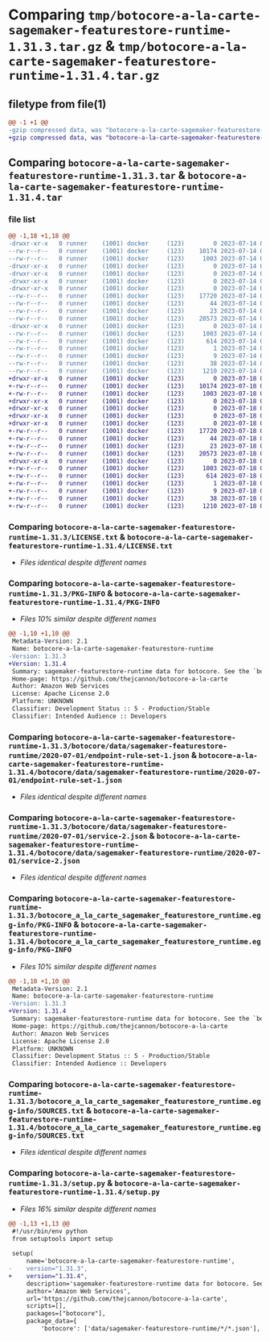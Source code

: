 # Comparing `tmp/botocore-a-la-carte-sagemaker-featurestore-runtime-1.31.3.tar.gz` & `tmp/botocore-a-la-carte-sagemaker-featurestore-runtime-1.31.4.tar.gz`

## filetype from file(1)

```diff
@@ -1 +1 @@
-gzip compressed data, was "botocore-a-la-carte-sagemaker-featurestore-runtime-1.31.3.tar", last modified: Fri Jul 14 01:46:41 2023, max compression
+gzip compressed data, was "botocore-a-la-carte-sagemaker-featurestore-runtime-1.31.4.tar", last modified: Tue Jul 18 01:55:36 2023, max compression
```

## Comparing `botocore-a-la-carte-sagemaker-featurestore-runtime-1.31.3.tar` & `botocore-a-la-carte-sagemaker-featurestore-runtime-1.31.4.tar`

### file list

```diff
@@ -1,18 +1,18 @@
-drwxr-xr-x   0 runner    (1001) docker     (123)        0 2023-07-14 01:46:41.490987 botocore-a-la-carte-sagemaker-featurestore-runtime-1.31.3/
--rw-r--r--   0 runner    (1001) docker     (123)    10174 2023-07-14 01:46:41.000000 botocore-a-la-carte-sagemaker-featurestore-runtime-1.31.3/LICENSE.txt
--rw-r--r--   0 runner    (1001) docker     (123)     1003 2023-07-14 01:46:41.490987 botocore-a-la-carte-sagemaker-featurestore-runtime-1.31.3/PKG-INFO
-drwxr-xr-x   0 runner    (1001) docker     (123)        0 2023-07-14 01:46:41.486987 botocore-a-la-carte-sagemaker-featurestore-runtime-1.31.3/botocore/
-drwxr-xr-x   0 runner    (1001) docker     (123)        0 2023-07-14 01:46:41.486987 botocore-a-la-carte-sagemaker-featurestore-runtime-1.31.3/botocore/data/
-drwxr-xr-x   0 runner    (1001) docker     (123)        0 2023-07-14 01:46:41.486987 botocore-a-la-carte-sagemaker-featurestore-runtime-1.31.3/botocore/data/sagemaker-featurestore-runtime/
-drwxr-xr-x   0 runner    (1001) docker     (123)        0 2023-07-14 01:46:41.486987 botocore-a-la-carte-sagemaker-featurestore-runtime-1.31.3/botocore/data/sagemaker-featurestore-runtime/2020-07-01/
--rw-r--r--   0 runner    (1001) docker     (123)    17720 2023-07-14 01:45:45.000000 botocore-a-la-carte-sagemaker-featurestore-runtime-1.31.3/botocore/data/sagemaker-featurestore-runtime/2020-07-01/endpoint-rule-set-1.json
--rw-r--r--   0 runner    (1001) docker     (123)       44 2023-07-14 01:45:45.000000 botocore-a-la-carte-sagemaker-featurestore-runtime-1.31.3/botocore/data/sagemaker-featurestore-runtime/2020-07-01/examples-1.json
--rw-r--r--   0 runner    (1001) docker     (123)       23 2023-07-14 01:45:45.000000 botocore-a-la-carte-sagemaker-featurestore-runtime-1.31.3/botocore/data/sagemaker-featurestore-runtime/2020-07-01/paginators-1.json
--rw-r--r--   0 runner    (1001) docker     (123)    20573 2023-07-14 01:45:45.000000 botocore-a-la-carte-sagemaker-featurestore-runtime-1.31.3/botocore/data/sagemaker-featurestore-runtime/2020-07-01/service-2.json
-drwxr-xr-x   0 runner    (1001) docker     (123)        0 2023-07-14 01:46:41.486987 botocore-a-la-carte-sagemaker-featurestore-runtime-1.31.3/botocore_a_la_carte_sagemaker_featurestore_runtime.egg-info/
--rw-r--r--   0 runner    (1001) docker     (123)     1003 2023-07-14 01:46:41.000000 botocore-a-la-carte-sagemaker-featurestore-runtime-1.31.3/botocore_a_la_carte_sagemaker_featurestore_runtime.egg-info/PKG-INFO
--rw-r--r--   0 runner    (1001) docker     (123)      614 2023-07-14 01:46:41.000000 botocore-a-la-carte-sagemaker-featurestore-runtime-1.31.3/botocore_a_la_carte_sagemaker_featurestore_runtime.egg-info/SOURCES.txt
--rw-r--r--   0 runner    (1001) docker     (123)        1 2023-07-14 01:46:41.000000 botocore-a-la-carte-sagemaker-featurestore-runtime-1.31.3/botocore_a_la_carte_sagemaker_featurestore_runtime.egg-info/dependency_links.txt
--rw-r--r--   0 runner    (1001) docker     (123)        9 2023-07-14 01:46:41.000000 botocore-a-la-carte-sagemaker-featurestore-runtime-1.31.3/botocore_a_la_carte_sagemaker_featurestore_runtime.egg-info/top_level.txt
--rw-r--r--   0 runner    (1001) docker     (123)       38 2023-07-14 01:46:41.490987 botocore-a-la-carte-sagemaker-featurestore-runtime-1.31.3/setup.cfg
--rw-r--r--   0 runner    (1001) docker     (123)     1210 2023-07-14 01:46:41.000000 botocore-a-la-carte-sagemaker-featurestore-runtime-1.31.3/setup.py
+drwxr-xr-x   0 runner    (1001) docker     (123)        0 2023-07-18 01:55:36.340332 botocore-a-la-carte-sagemaker-featurestore-runtime-1.31.4/
+-rw-r--r--   0 runner    (1001) docker     (123)    10174 2023-07-18 01:55:36.000000 botocore-a-la-carte-sagemaker-featurestore-runtime-1.31.4/LICENSE.txt
+-rw-r--r--   0 runner    (1001) docker     (123)     1003 2023-07-18 01:55:36.340332 botocore-a-la-carte-sagemaker-featurestore-runtime-1.31.4/PKG-INFO
+drwxr-xr-x   0 runner    (1001) docker     (123)        0 2023-07-18 01:55:36.336332 botocore-a-la-carte-sagemaker-featurestore-runtime-1.31.4/botocore/
+drwxr-xr-x   0 runner    (1001) docker     (123)        0 2023-07-18 01:55:36.336332 botocore-a-la-carte-sagemaker-featurestore-runtime-1.31.4/botocore/data/
+drwxr-xr-x   0 runner    (1001) docker     (123)        0 2023-07-18 01:55:36.336332 botocore-a-la-carte-sagemaker-featurestore-runtime-1.31.4/botocore/data/sagemaker-featurestore-runtime/
+drwxr-xr-x   0 runner    (1001) docker     (123)        0 2023-07-18 01:55:36.336332 botocore-a-la-carte-sagemaker-featurestore-runtime-1.31.4/botocore/data/sagemaker-featurestore-runtime/2020-07-01/
+-rw-r--r--   0 runner    (1001) docker     (123)    17720 2023-07-18 01:54:50.000000 botocore-a-la-carte-sagemaker-featurestore-runtime-1.31.4/botocore/data/sagemaker-featurestore-runtime/2020-07-01/endpoint-rule-set-1.json
+-rw-r--r--   0 runner    (1001) docker     (123)       44 2023-07-18 01:54:50.000000 botocore-a-la-carte-sagemaker-featurestore-runtime-1.31.4/botocore/data/sagemaker-featurestore-runtime/2020-07-01/examples-1.json
+-rw-r--r--   0 runner    (1001) docker     (123)       23 2023-07-18 01:54:50.000000 botocore-a-la-carte-sagemaker-featurestore-runtime-1.31.4/botocore/data/sagemaker-featurestore-runtime/2020-07-01/paginators-1.json
+-rw-r--r--   0 runner    (1001) docker     (123)    20573 2023-07-18 01:54:50.000000 botocore-a-la-carte-sagemaker-featurestore-runtime-1.31.4/botocore/data/sagemaker-featurestore-runtime/2020-07-01/service-2.json
+drwxr-xr-x   0 runner    (1001) docker     (123)        0 2023-07-18 01:55:36.340332 botocore-a-la-carte-sagemaker-featurestore-runtime-1.31.4/botocore_a_la_carte_sagemaker_featurestore_runtime.egg-info/
+-rw-r--r--   0 runner    (1001) docker     (123)     1003 2023-07-18 01:55:36.000000 botocore-a-la-carte-sagemaker-featurestore-runtime-1.31.4/botocore_a_la_carte_sagemaker_featurestore_runtime.egg-info/PKG-INFO
+-rw-r--r--   0 runner    (1001) docker     (123)      614 2023-07-18 01:55:36.000000 botocore-a-la-carte-sagemaker-featurestore-runtime-1.31.4/botocore_a_la_carte_sagemaker_featurestore_runtime.egg-info/SOURCES.txt
+-rw-r--r--   0 runner    (1001) docker     (123)        1 2023-07-18 01:55:36.000000 botocore-a-la-carte-sagemaker-featurestore-runtime-1.31.4/botocore_a_la_carte_sagemaker_featurestore_runtime.egg-info/dependency_links.txt
+-rw-r--r--   0 runner    (1001) docker     (123)        9 2023-07-18 01:55:36.000000 botocore-a-la-carte-sagemaker-featurestore-runtime-1.31.4/botocore_a_la_carte_sagemaker_featurestore_runtime.egg-info/top_level.txt
+-rw-r--r--   0 runner    (1001) docker     (123)       38 2023-07-18 01:55:36.340332 botocore-a-la-carte-sagemaker-featurestore-runtime-1.31.4/setup.cfg
+-rw-r--r--   0 runner    (1001) docker     (123)     1210 2023-07-18 01:55:36.000000 botocore-a-la-carte-sagemaker-featurestore-runtime-1.31.4/setup.py
```

### Comparing `botocore-a-la-carte-sagemaker-featurestore-runtime-1.31.3/LICENSE.txt` & `botocore-a-la-carte-sagemaker-featurestore-runtime-1.31.4/LICENSE.txt`

 * *Files identical despite different names*

### Comparing `botocore-a-la-carte-sagemaker-featurestore-runtime-1.31.3/PKG-INFO` & `botocore-a-la-carte-sagemaker-featurestore-runtime-1.31.4/PKG-INFO`

 * *Files 10% similar despite different names*

```diff
@@ -1,10 +1,10 @@
 Metadata-Version: 2.1
 Name: botocore-a-la-carte-sagemaker-featurestore-runtime
-Version: 1.31.3
+Version: 1.31.4
 Summary: sagemaker-featurestore-runtime data for botocore. See the `botocore-a-la-carte` package for more info.
 Home-page: https://github.com/thejcannon/botocore-a-la-carte
 Author: Amazon Web Services
 License: Apache License 2.0
 Platform: UNKNOWN
 Classifier: Development Status :: 5 - Production/Stable
 Classifier: Intended Audience :: Developers
```

### Comparing `botocore-a-la-carte-sagemaker-featurestore-runtime-1.31.3/botocore/data/sagemaker-featurestore-runtime/2020-07-01/endpoint-rule-set-1.json` & `botocore-a-la-carte-sagemaker-featurestore-runtime-1.31.4/botocore/data/sagemaker-featurestore-runtime/2020-07-01/endpoint-rule-set-1.json`

 * *Files identical despite different names*

### Comparing `botocore-a-la-carte-sagemaker-featurestore-runtime-1.31.3/botocore/data/sagemaker-featurestore-runtime/2020-07-01/service-2.json` & `botocore-a-la-carte-sagemaker-featurestore-runtime-1.31.4/botocore/data/sagemaker-featurestore-runtime/2020-07-01/service-2.json`

 * *Files identical despite different names*

### Comparing `botocore-a-la-carte-sagemaker-featurestore-runtime-1.31.3/botocore_a_la_carte_sagemaker_featurestore_runtime.egg-info/PKG-INFO` & `botocore-a-la-carte-sagemaker-featurestore-runtime-1.31.4/botocore_a_la_carte_sagemaker_featurestore_runtime.egg-info/PKG-INFO`

 * *Files 10% similar despite different names*

```diff
@@ -1,10 +1,10 @@
 Metadata-Version: 2.1
 Name: botocore-a-la-carte-sagemaker-featurestore-runtime
-Version: 1.31.3
+Version: 1.31.4
 Summary: sagemaker-featurestore-runtime data for botocore. See the `botocore-a-la-carte` package for more info.
 Home-page: https://github.com/thejcannon/botocore-a-la-carte
 Author: Amazon Web Services
 License: Apache License 2.0
 Platform: UNKNOWN
 Classifier: Development Status :: 5 - Production/Stable
 Classifier: Intended Audience :: Developers
```

### Comparing `botocore-a-la-carte-sagemaker-featurestore-runtime-1.31.3/botocore_a_la_carte_sagemaker_featurestore_runtime.egg-info/SOURCES.txt` & `botocore-a-la-carte-sagemaker-featurestore-runtime-1.31.4/botocore_a_la_carte_sagemaker_featurestore_runtime.egg-info/SOURCES.txt`

 * *Files identical despite different names*

### Comparing `botocore-a-la-carte-sagemaker-featurestore-runtime-1.31.3/setup.py` & `botocore-a-la-carte-sagemaker-featurestore-runtime-1.31.4/setup.py`

 * *Files 16% similar despite different names*

```diff
@@ -1,13 +1,13 @@
 #!/usr/bin/env python
 from setuptools import setup
 
 setup(
     name='botocore-a-la-carte-sagemaker-featurestore-runtime',
-    version="1.31.3",
+    version="1.31.4",
     description='sagemaker-featurestore-runtime data for botocore. See the `botocore-a-la-carte` package for more info.',
     author='Amazon Web Services',
     url='https://github.com/thejcannon/botocore-a-la-carte',
     scripts=[],
     packages=["botocore"],
     package_data={
         'botocore': ['data/sagemaker-featurestore-runtime/*/*.json'],
```

